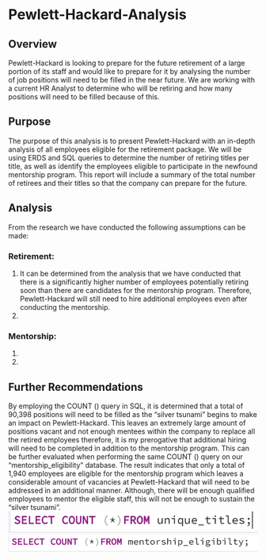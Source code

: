 # Pewlett-Hackard-Analysis

## Overview 
Pewlett-Hackard is looking to prepare for the future retirement of a large portion of its staff and would like to prepare for it by analysing the number of job positions will need to be filled in the near future. We are working with a current HR Analyst to determine who will be retiring and how many positions will need to be filled because of this. 

## Purpose 
The purpose of this analysis is to present Pewlett-Hackard with an in-depth analysis of all employees eligible for the retirement package. We will be using ERDS and SQL queries to determine the number of retiring titles per title, as well as identify the employees eligible to participate in the newfound mentorship program. This report will include a summary of the total number of retirees and their titles so that the company can prepare for the future. 

## Analysis 
From the research we have conducted the following assumptions can be made: 
### Retirement: 
1. It can be determined from the analysis that we have conducted that there is a significantly higher number of employees potentially retiring soon than there are candidates for the mentorship program. Therefore, Pewlett-Hackard will still need to hire additional employees even after conducting the mentorship. 
2. 

### Mentorship:
1. 
2. 

## Further Recommendations 
By employing the COUNT () query in SQL, it is determined that a total of 90,398 positions will need to be filled as the “silver tsunami” begins to make an impact on Pewlett-Hackard. This leaves an extremely large amount of positions vacant and not enough mentees within the company to replace all the retired employees therefore, it is my prerogative that additional hiring will need to be completed in addition to the mentorship program. This can be further evaluated when performing the same COUNT () query on our “mentorship_eligibility” database. The result indicates that only a total of 1,940 employees are eligible for the mentorship program which leaves a considerable amount of vacancies at Pewlett-Hackard that will need to be addressed in an additional manner. Although, there will be enough qualified employees to mentor the eligible staff, this will not be enough to sustain the “silver tsunami”. 
![unique_count:](./unique_count.png)
![mentorship_count:](./mentorship_count.png)
